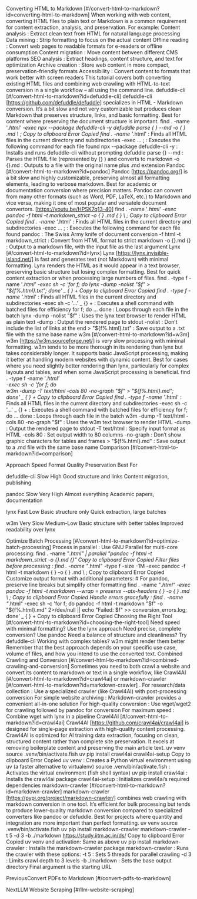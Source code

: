 Converting HTML to Markdown [#/convert-html-to-markdown?id=converting-html-to-markdown] When working with web content, converting HTML files to plain text or Markdown is a common requirement for content extraction, analysis, and preservation. For example: Content analysis : Extract clean text from HTML for natural language processing Data mining : Strip formatting to focus on the actual content Offline reading : Convert web pages to readable formats for e-readers or offline consumption Content migration : Move content between different CMS platforms SEO analysis : Extract headings, content structure, and text for optimization Archive creation : Store web content in more compact, preservation-friendly formats Accessibility : Convert content to formats that work better with screen readers This tutorial covers both converting existing HTML files and combining web crawling with HTML-to-text conversion in a single workflow – all using the command line. defuddle-cli [#/convert-html-to-markdown?id=defuddle-cli] defuddle-cli [https://github.com/defuddle/defuddle] specializes in HTML - Markdown conversion. It’s a bit slow and not very customizable but produces clean Markdown that preserves structure, links, and basic formatting. Best for content where preserving the document structure is important. find . -name '*.html' -exec npx --package defuddle-cli -y defuddle parse { } --md -o { } .md \ ; Copy to clipboard Error Copied find . -name '*.html' : Finds all HTML files in the current directory and subdirectories -exec ... \; : Executes the following command for each file found npx --package defuddle-cli -y : Installs and runs defuddle-cli without prompting defuddle parse {} --md : Parses the HTML file (represented by {} ) and converts to markdown -o {}.md : Outputs to a file with the original name plus .md extension Pandoc [#/convert-html-to-markdown?id=pandoc] Pandoc [https://pandoc.org/] is a bit slow and highly customizable, preserving almost all formatting elements, leading to verbose markdown. Best for academic or documentation conversion where precision matters. Pandoc can convert from many other formats (such as Word, PDF, LaTeX, etc.) to Markdown and vice versa, making it one of most popular and versatele document convertors. [https://youtu.be/HPSK7q13-40] find . -name '*.html' -exec pandoc -f html -t markdown_strict -o { } .md { } \ ; Copy to clipboard Error Copied find . -name '*.html' : Finds all HTML files in the current directory and subdirectories -exec ... \; : Executes the following command for each file found pandoc : The Swiss Army knife of document conversion -f html -t markdown_strict : Convert from HTML format to strict markdown -o {}.md {} : Output to a markdown file, with the input file as the last argument Lynx [#/convert-html-to-markdown?id=lynx] Lynx [https://lynx.invisible-island.net/] is fast and generates text (not Markdown) with minimal formatting. Lynx renders the HTML as it would appear in a text browser, preserving basic structure but losing complex formatting. Best for quick content extraction or when processing large numbers of files. find . -type f -name '*.html' -exec sh -c 'for f; do lynx -dump -nolist "$f" > "${f%.html}.txt"; done' _ { } + Copy to clipboard Error Copied find . -type f -name '*.html' : Finds all HTML files in the current directory and subdirectories -exec sh -c '...' _ {} + : Executes a shell command with batched files for efficiency for f; do ... done : Loops through each file in the batch lynx -dump -nolist "$f" : Uses the lynx text browser to render HTML as plain text -dump : Output the rendered page to stdout -nolist : Don’t include the list of links at the end > "${f%.html}.txt" : Save output to a .txt file with the same base name w3m [#/convert-html-to-markdown?id=w3m] w3m [https://w3m.sourceforge.net/] is very slow processing with minimal formatting. w3m tends to be more thorough in its rendering than lynx but takes considerably longer. It supports basic JavaScript processing, making it better at handling modern websites with dynamic content. Best for cases where you need slightly better rendering than lynx, particularly for complex layouts and tables, and when some JavaScript processing is beneficial. find . -type f -name '*.html' \
-exec sh -c 'for f; do \
w3m -dump -T text/html -cols 80 -no-graph "$f" > "${f%.html}.md"; \
done' _ { } + Copy to clipboard Error Copied find . -type f -name '*.html' : Finds all HTML files in the current directory and subdirectories -exec sh -c '...' _ {} + : Executes a shell command with batched files for efficiency for f; do ... done : Loops through each file in the batch w3m -dump -T text/html -cols 80 -no-graph "$f" : Uses the w3m text browser to render HTML -dump : Output the rendered page to stdout -T text/html : Specify input format as HTML -cols 80 : Set output width to 80 columns -no-graph : Don’t show graphic characters for tables and frames > "${f%.html}.md" : Save output to a .md file with the same base name Comparison [#/convert-html-to-markdown?id=comparison]

Approach
Speed
Format Quality
Preservation
Best For

defuddle-cli
Slow
High
Good structure and links
Content migration, publishing

pandoc
Slow
Very High
Almost everything
Academic papers, documentation

lynx
Fast
Low
Basic structure only
Quick extraction, large batches

w3m
Very Slow
Medium-Low
Basic structure with better tables
Improved readability over lynx

Optimize Batch Processing [#/convert-html-to-markdown?id=optimize-batch-processing] Process in parallel : Use GNU Parallel for multi-core processing: find . -name "*.html" | parallel "pandoc -f html -t markdown_strict -o {}.md {}" Copy to clipboard Error Copied Filter files before processing : find . -name "*.html" -type f -size -1M -exec pandoc -f html -t markdown { } -o { } .md \ ; Copy to clipboard Error Copied Customize output format with additional parameters: # For pandoc, preserve line breaks but simplify other formatting
find . -name "*.html" -exec pandoc -f html -t markdown --wrap = preserve --atx-headers { } -o { } .md \ ; Copy to clipboard Error Copied Handle errors gracefully : find . -name "*.html" -exec sh -c 'for f; do pandoc -f html -t markdown "$f" -o "${f%.html}.md" 2>/dev/null || echo "Failed: $f" >> conversion_errors.log; done' _ { } + Copy to clipboard Error Copied Choosing the Right Tool [#/convert-html-to-markdown?id=choosing-the-right-tool] Need speed with minimal formatting? Use the lynx approach Need precise, complete conversion? Use pandoc Need a balance of structure and cleanliness? Try defuddle-cli Working with complex tables? w3m might render them better Remember that the best approach depends on your specific use case, volume of files, and how you intend to use the converted text. Combined Crawling and Conversion [#/convert-html-to-markdown?id=combined-crawling-and-conversion] Sometimes you need to both crawl a website and convert its content to markdown or text in a single workflow, like Crawl4AI [#/convert-html-to-markdown?id=crawl4ai] or markdown-crawler [#/convert-html-to-markdown?id=markdown-crawler] . For research/data collection : Use a specialized crawler (like Crawl4AI) with post-processing conversion For simple website archiving : Markdown-crawler provides a convenient all-in-one solution For high-quality conversion : Use wget/wget2 for crawling followed by pandoc for conversion For maximum speed : Combine wget with lynx in a pipeline Crawl4AI [#/convert-html-to-markdown?id=crawl4ai] Crawl4AI [https://github.com/crawl4ai/crawl4ai] is designed for single-page extraction with high-quality content processing. Crawl4AI is optimized for AI training data extraction, focusing on clean, structured content rather than complete site preservation. It excels at removing boilerplate content and preserving the main article text. uv venv
source .venv/bin/activate.fish
uv pip install crawl4ai
crawl4ai-setup Copy to clipboard Error Copied uv venv : Creates a Python virtual environment using uv (a faster alternative to virtualenv) source .venv/bin/activate.fish : Activates the virtual environment (fish shell syntax) uv pip install crawl4ai : Installs the crawl4ai package crawl4ai-setup : Initializes crawl4ai’s required dependencies markdown-crawler [#/convert-html-to-markdown?id=markdown-crawler] markdown-crawler [https://pypi.org/project/markdown-crawler/] combines web crawling with markdown conversion in one tool. It’s efficient for bulk processing but tends to produce lower-quality markdown conversion compared to specialized converters like pandoc or defuddle. Best for projects where quantity and integration are more important than perfect formatting. uv venv
source .venv/bin/activate.fish
uv pip install markdown-crawler
markdown-crawler -t 5 -d 3 -b ./markdown https://study.iitm.ac.in/ds/ Copy to clipboard Error Copied uv venv and activation: Same as above uv pip install markdown-crawler : Installs the markdown-crawler package markdown-crawler : Runs the crawler with these options: -t 5 : Sets 5 threads for parallel crawling -d 3 : Limits crawl depth to 3 levels -b ./markdown : Sets the base output directory Final argument is the starting URL

PreviousConvert PDFs to Markdown [#/convert-pdfs-to-markdown]

NextLLM Website Scraping [#/llm-website-scraping]
